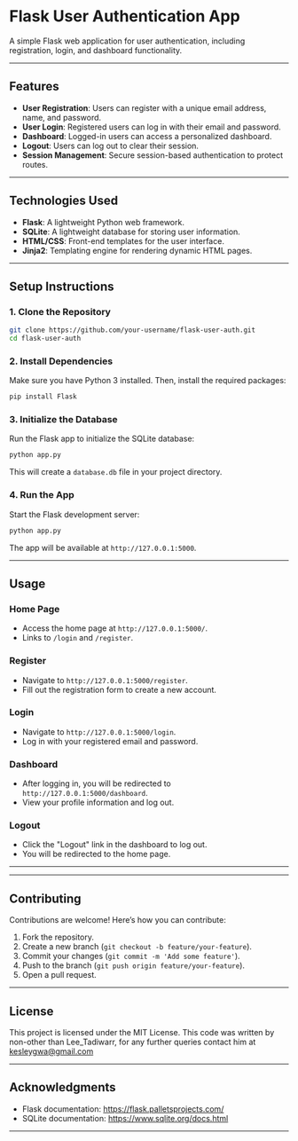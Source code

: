 
# Flask User Authentication App

A simple Flask web application for user authentication, including registration, login, and dashboard functionality.

---

## **Features**
- **User Registration**: Users can register with a unique email address, name, and password.
- **User Login**: Registered users can log in with their email and password.
- **Dashboard**: Logged-in users can access a personalized dashboard.
- **Logout**: Users can log out to clear their session.
- **Session Management**: Secure session-based authentication to protect routes.

---

## **Technologies Used**
- **Flask**: A lightweight Python web framework.
- **SQLite**: A lightweight database for storing user information.
- **HTML/CSS**: Front-end templates for the user interface.
- **Jinja2**: Templating engine for rendering dynamic HTML pages.

---

## **Setup Instructions**

### **1. Clone the Repository**
```bash
git clone https://github.com/your-username/flask-user-auth.git
cd flask-user-auth
```

### **2. Install Dependencies**
Make sure you have Python 3 installed. Then, install the required packages:
```bash
pip install Flask
```

### **3. Initialize the Database**
Run the Flask app to initialize the SQLite database:
```bash
python app.py
```
This will create a `database.db` file in your project directory.

### **4. Run the App**
Start the Flask development server:
```bash
python app.py
```
The app will be available at `http://127.0.0.1:5000`.

---

## **Usage**

### **Home Page**
- Access the home page at `http://127.0.0.1:5000/`.
- Links to `/login` and `/register`.

### **Register**
- Navigate to `http://127.0.0.1:5000/register`.
- Fill out the registration form to create a new account.

### **Login**
- Navigate to `http://127.0.0.1:5000/login`.
- Log in with your registered email and password.

### **Dashboard**
- After logging in, you will be redirected to `http://127.0.0.1:5000/dashboard`.
- View your profile information and log out.

### **Logout**
- Click the "Logout" link in the dashboard to log out.
- You will be redirected to the home page.

---

---

## **Contributing**
Contributions are welcome! Here’s how you can contribute:
1. Fork the repository.
2. Create a new branch (`git checkout -b feature/your-feature`).
3. Commit your changes (`git commit -m 'Add some feature'`).
4. Push to the branch (`git push origin feature/your-feature`).
5. Open a pull request.

---

## **License**
This project is licensed under the MIT License. This code was written by non-other than Lee_Tadiwarr, for any further queries contact him at kesleygwa@gmail.com

---

## **Acknowledgments**
- Flask documentation: https://flask.palletsprojects.com/
- SQLite documentation: https://www.sqlite.org/docs.html

---
